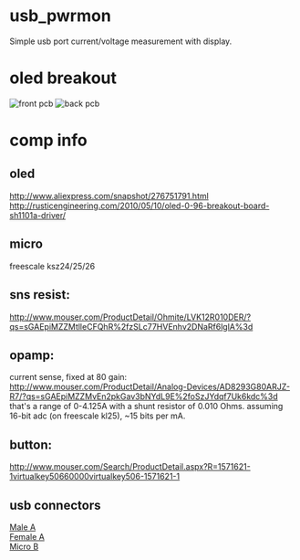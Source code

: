 usb_pwrmon
=====
Simple usb port current/voltage measurement with display.

oled breakout
=====
![front pcb](https://raw.github.com/noahp/usb_pwrmon/oled_brkout/hw/front.png)
![back pcb](https://raw.github.com/noahp/usb_pwrmon/oled_brkout/hw/back.png)

comp info
=====

oled
-----
http://www.aliexpress.com/snapshot/276751791.html
http://rusticengineering.com/2010/05/10/oled-0-96-breakout-board-sh1101a-driver/

micro
-----
freescale ksz24/25/26

sns resist:
-----
http://www.mouser.com/ProductDetail/Ohmite/LVK12R010DER/?qs=sGAEpiMZZMtlleCFQhR%2fzSLc77HVEnhv2DNaRf6lglA%3d

opamp:
-----
current sense, fixed at 80 gain:
http://www.mouser.com/ProductDetail/Analog-Devices/AD8293G80ARJZ-R7/?qs=sGAEpiMZZMvEn2pkGav3bNYdL9E%2foSzJYdqf7Uk6kdc%3d
that's a range of 0-4.125A with a shunt resistor of 0.010 Ohms. assuming 16-bit adc (on freescale kl25), ~15 bits per mA.

button:
-----
http://www.mouser.com/Search/ProductDetail.aspx?R=1571621-1virtualkey50660000virtualkey506-1571621-1

usb connectors
-----
[Male A](http://www.mouser.com/ProductDetail/Keystone-Electronics/931/?qs=sGAEpiMZZMulM8LPOQ%252byk63mhAufmuInYp1ViSdVrzg%3d)  
[Female A](http://www.mouser.com/ProductDetail/Amphenol-Commercial-Products/UE27AC5410H/?qs=sGAEpiMZZMulM8LPOQ%252byk4r5VEz1yZV2Iljm%2fKqttNs%3d)  
[Micro B](http://www.mouser.com/ProductDetail/FCI/10118192-0001LF/?qs=sGAEpiMZZMulM8LPOQ%252byk2%252bTbV8%2f2X5vivRX5xKgOBI%3d)  
